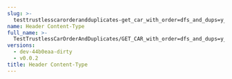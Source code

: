 ```yaml
---
slug: >-
  testtrustlesscarorderandduplicates-get_car_with_order=dfs_and_dups=y_of_unixfs_directory_with_duplicate_files-header_content-type
name: Header Content-Type
full_name: >-
  TestTrustlessCarOrderAndDuplicates/GET_CAR_with_order=dfs_and_dups=y_of_UnixFS_Directory_With_Duplicate_Files/Header_Content-Type
versions:
  - dev-44b0eaa-dirty
  - v0.0.2
title: Header Content-Type
---
```


